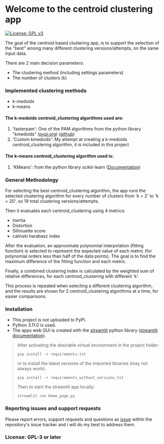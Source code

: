 # Welcome to the centroid clustering app
[![License: GPL v3](https://img.shields.io/badge/License-GPLv3-blue.svg)](https://www.gnu.org/licenses/gpl-3.0)

The goal of the centroid based clustering app, is to support the selection 
of the "best" among many different clustering versions/attempts, 
on the same input data. 
        
There are 2 main decision parameters: 
- The clustering method (including settings parameters)
- The number of clusters (k)

### Implemented clustering methods
- k-medoids
- k-means

#### The k-medoids centroid_clustering algorithms used are:  
1. 'fasterpam': One of the PAM algorithms from the python library "kmedoids"
([pypi.org](https://pypi.org/project/kmedoids/)) 
([github](https://github.com/kno10/python-kmedoids)) 
2. 'Custom kmedoids': My attempt at creating a k-medoids centroid_clustering algorithm, it is included in this project 

#### The k-means centroid_clustering algorithm used is:
1. 'KMeans': from the python library scikit-learn
([Documentation](https://scikit-learn.org/1.5/modules/generated/sklearn.cluster.KMeans.html))

### General Methodology

For selecting the best centroid_clustering algorithm, the app runs the selected clustering algorithm 
for every number of clusters from 'k = 2' to 'k = 20', so 19 total clustering versions/attempts. 
        
Then it evaluates each centroid_clustering using 4 metrics:
- Inertia
- Distortion
- Silhouette score
- calinski harabasz index

After the evaluation, an approximate polynomial interpolation (fitting function)
is selected to represent the expected value of each metric 
(for polynomial orders less than half of the data points).
The goal is to find the maximum difference of the fitting function and each metric.

Finally, a combined clustering index is calculated by the weighted sum of relative differences, 
for each centroid_clustering with different 'k'.

This process is repeated when selecting a different clustering algorithm, 
and the results are shown for 2 centroid_clustering algorithms at a time, for easier comparisons.    

### Installation

- This project is not uploaded to PyPI. 
- Python 3.11.0 is used.
- The apps web GUI is created with the [streamlit](https://streamlit.io/) 
python library ([streamlit documentation](https://docs.streamlit.io/)). 

>After activating the desirable virtual environment in the project folder:
>
>`pip install -r requirements.txt`
>
>or to install the latest versions of the imported libraries (may not always work):
>
>`pip install -r requirements_without_versions.txt`
> 
> Then to start the streamlit app locally:
> 
>`streamlit run Home_page.py`

### Reporting issues and support requests

Please report errors, support requests and questions as 
[issue](https://github.com/DimFragk/Centroid-clustering-app/issues) 
within the repository's issue tracker and i will do my best to address them.

### License: GPL-3 or later

